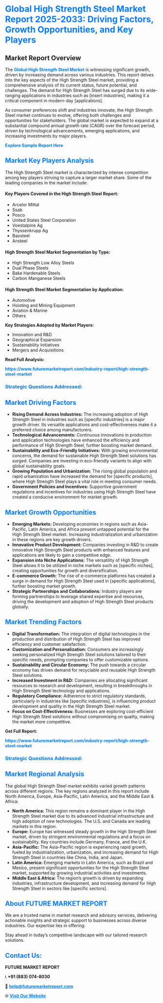 <h1 style="color: #007BFF;">Global High Strength Steel Market Report 2025-2033: Driving Factors, Growth Opportunities, and Key Players</h1>

<section id="overview">
<h2>Market Report Overview</h2>
<p>The <a href="https://www.futuremarketreport.com/industry-report/high-strength-steel-market" style="color: #007BFF; text-decoration: none;"><strong>Global High Strength Steel Market</strong></a> is witnessing significant growth, driven by increasing demand across various industries. This report delves into the key aspects of the High Strength Steel market, providing a comprehensive analysis of its current status, future potential, and challenges. The demand for High Strength Steel has surged due to its wide-ranging applications in industries such as [insert industries], making it a critical component in modern-day [applications].</p>
<p>As consumer preferences shift and industries innovate, the High Strength Steel market continues to evolve, offering both challenges and opportunities for stakeholders. The global market is expected to expand at a substantial compound annual growth rate (CAGR) over the forecast period, driven by technological advancements, emerging applications, and increasing investments by major players.</p>
</section>

<section id="overview">
<p><a href="https://www.futuremarketreport.com/request-sample/reportId=30166" style="color: #007BFF; text-decoration: none;"><strong>Explore Sample Report Here</strong></a></p>
</section>

<section id="key-players">
<h2 style="color: #007BFF;">Market Key Players Analysis</h2>
<p>The High Strength Steel market is characterized by intense competition among key players striving to capture a larger market share. Some of the leading companies in the market include:</p>
<h4>Key Players Covered in the High Strength Steel Report:</h4>
<ul><li>Arcelor Mittal</li><li>Ssab</li><li>Posco</li><li>United States Steel Corporation</li><li>Voestalpine Ag</li><li>Thyssenkrupp Ag</li><li>Baosteel</li><li>Ansteel</li></ul>
<h4>High Strength Steel Market Segmentation by Type:</h4>
<ul><li>High Strength Low Alloy Steels</li><li>Dual Phase Steels</li><li>Bake Hardenable Steels</li><li>Carbon Manganese Steels</li></ul>

<h4>High Strength Steel Market Segmentation by Application:</h4>
<ul><li>Automotive</li><li>Hoisting and Mining Equipment</li><li>Aviation &amp; Marine</li><li>Others</li></ul>
<p><strong>Key Strategies Adopted by Market Players:</strong></p>
<ul>
<li>Innovation and R&D</li>
<li>Geographical Expansion</li>
<li>Sustainability Initiatives</li>
<li>Mergers and Acquisitions</li>
</ul>
</section>

<section>
<p><strong>Read Full Analysis: </strong></p><a href="https://www.futuremarketreport.com/industry-report/high-strength-steel-market" style="color: #007BFF; text-decoration: none;"><strong>https://www.futuremarketreport.com/industry-report/high-strength-steel-market</strong></a>
<h3 style="color: #007BFF;">Strategic Questions Addressed:</h3>
</section>

<section id="driving-factors">
<h2 style="color: #007BFF;">Market Driving Factors</h2>
<ul>
<li><strong>Rising Demand Across Industries:</strong> The increasing adoption of High Strength Steel in industries such as [specific industries] is a major growth driver. Its versatile applications and cost-effectiveness make it a preferred choice among manufacturers.</li>
<li><strong>Technological Advancements:</strong> Continuous innovations in production and application technologies have enhanced the efficiency and performance of High Strength Steel, further boosting market demand.</li>
<li><strong>Sustainability and Eco-Friendly Initiatives:</strong> With growing environmental concerns, the demand for sustainable High Strength Steel solutions has surged. Companies are investing in eco-friendly variants to align with global sustainability goals.</li>
<li><strong>Growing Population and Urbanization:</strong> The rising global population and rapid urbanization have increased the demand for [specific products], where High Strength Steel plays a vital role in meeting consumer needs.</li>
<li><strong>Government Policies and Incentives:</strong> Supportive government regulations and incentives for industries using High Strength Steel have created a conducive environment for market growth.</li>
</ul>
</section>

<section id="growth-opportunities">
<h2 style="color: #007BFF;">Market Growth Opportunities</h2>
<ul>
<li><strong>Emerging Markets:</strong> Developing economies in regions such as Asia-Pacific, Latin America, and Africa present untapped potential for the High Strength Steel market. Increasing industrialization and urbanization in these regions are key growth drivers.</li>
<li><strong>Innovative Product Development:</strong> Companies investing in R&D to create innovative High Strength Steel products with enhanced features and applications are likely to gain a competitive edge.</li>
<li><strong>Expansion into Niche Applications:</strong> The versatility of High Strength Steel allows it to be utilized in niche markets such as [specific niches], creating opportunities for growth and diversification.</li>
<li><strong>E-commerce Growth:</strong> The rise of e-commerce platforms has created a surge in demand for High Strength Steel used in [specific applications], further boosting market growth.</li>
<li><strong>Strategic Partnerships and Collaborations:</strong> Industry players are forming partnerships to leverage shared expertise and resources, driving the development and adoption of High Strength Steel products globally.</li>
</ul>
</section>

<section id="trending-factors">
<h2 style="color: #007BFF;">Market Trending Factors</h2>
<ul>
<li><strong>Digital Transformation:</strong> The integration of digital technologies in the production and distribution of High Strength Steel has improved efficiency and customer satisfaction.</li>
<li><strong>Customization and Personalization:</strong> Consumers are increasingly seeking personalized High Strength Steel solutions tailored to their specific needs, prompting companies to offer customizable options.</li>
<li><strong>Sustainability and Circular Economy:</strong> The push towards a circular economy has driven demand for recyclable and reusable High Strength Steel solutions.</li>
<li><strong>Increased Investment in R&D:</strong> Companies are allocating significant resources to research and development, resulting in breakthroughs in High Strength Steel technology and applications.</li>
<li><strong>Regulatory Compliance:</strong> Adherence to strict regulatory standards, particularly in industries like [specific industries], is influencing product development and quality in the High Strength Steel market.</li>
<li><strong>Focus on Cost-Effectiveness:</strong> Businesses are exploring cost-efficient High Strength Steel solutions without compromising on quality, making the market more competitive.</li>
</ul>
</section>

<section>
<p><strong>Get Full Report: </strong></p><a href="https://www.futuremarketreport.com/industry-report/high-strength-steel-market" style="color: #007BFF; text-decoration: none;"><strong>https://www.futuremarketreport.com/industry-report/high-strength-steel-market</strong></a>
<h3 style="color: #007BFF;">Strategic Questions Addressed:</h3>
</section>


<section id="regional-analysis">
<h2 style="color: #007BFF;">Market Regional Analysis</h2>
<p>The global High Strength Steel market exhibits varied growth patterns across different regions. The key regions analyzed in this report include North America, Europe, Asia-Pacific, Latin America, and the Middle East & Africa:</p>
<ul>
<li><strong>North America:</strong> This region remains a dominant player in the High Strength Steel market due to its advanced industrial infrastructure and high adoption of new technologies. The U.S. and Canada are leading markets in this region.</li>
<li><strong>Europe:</strong> Europe has witnessed steady growth in the High Strength Steel market, driven by stringent environmental regulations and a focus on sustainability. Key countries include Germany, France, and the U.K.</li>
<li><strong>Asia-Pacific:</strong> The Asia-Pacific region is experiencing rapid growth, fueled by industrialization, urbanization, and increasing demand for High Strength Steel in countries like China, India, and Japan.</li>
<li><strong>Latin America:</strong> Emerging markets in Latin America, such as Brazil and Mexico, present significant opportunities for the High Strength Steel market, supported by growing industrial activities and investments.</li>
<li><strong>Middle East & Africa:</strong> The region’s growth is driven by expanding industries, infrastructure development, and increasing demand for High Strength Steel in sectors like [specific sectors].</li>
</ul>
</section>

<footer>
<h2 style="color: #007BFF;">About FUTURE MARKET REPORT</h2>
<p>We are a trusted name in market research and advisory services, delivering actionable insights and strategic support to businesses across diverse industries. Our expertise lies in offering:</p>

<p>Stay ahead in today’s competitive landscape with our tailored research solutions.</p>

<h2 style="color: #007BFF;">Contact Us:</h2>
<p><strong>FUTURE MARKET REPORT</strong></p>
<p>📞 <strong>+91 (883) 074-8030</strong></p>
<p>📧 <strong><a href="mailto:help@futuremarketreport.com" style="color: #007BFF;">help@futuremarketreport.com</a></strong></p>
<p>🌐 <strong><a href="https://www.futuremarketreport.com/" style="color: #007BFF;">Visit Our Website</a></strong></p>
</footer>
